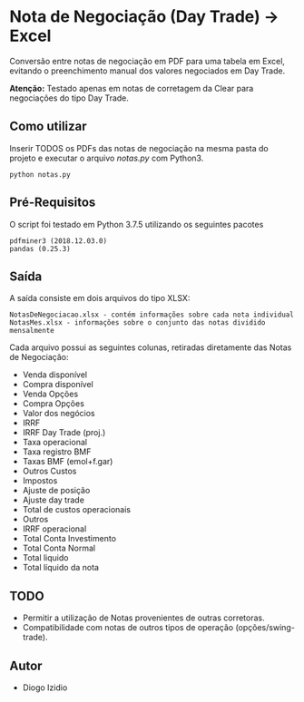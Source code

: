 # Nota de Negociação (Day Trade) -> Excel

Conversão entre notas de negociação em PDF para uma tabela em Excel, evitando o preenchimento manual dos valores negociados em Day Trade.

**Atenção:** Testado apenas em notas de corretagem da Clear para negociações do tipo Day Trade.

## Como utilizar
Inserir TODOS os PDFs das notas de negociação na mesma pasta do projeto e executar o arquivo *notas.py* com Python3.

```
python notas.py
```

## Pré-Requisitos

O script foi testado em Python 3.7.5 utilizando os seguintes pacotes

```
pdfminer3 (2018.12.03.0)
pandas (0.25.3)
```


## Saída

A saída consiste em dois arquivos do tipo XLSX:

```
NotasDeNegociacao.xlsx - contém informações sobre cada nota individual
NotasMes.xlsx - informações sobre o conjunto das notas dividido mensalmente
```


Cada arquivo possui as seguintes colunas, retiradas diretamente das Notas de Negociação:

* Venda disponível
* Compra disponível
* Venda Opções
* Compra Opções
* Valor dos negócios
* IRRF
* IRRF Day Trade (proj.)
* Taxa operacional
* Taxa registro BMF
* Taxas BMF (emol+f.gar)
* Outros Custos
* Impostos
* Ajuste de posição
* Ajuste day trade
* Total de custos operacionais
* Outros
* IRRF operacional
* Total Conta Investimento
* Total Conta Normal
* Total liquido
* Total líquido da nota


## TODO

* Permitir a utilização de Notas provenientes de outras corretoras.
* Compatibilidade com notas de outros tipos de operação (opções/swing-trade).

## Autor

* Diogo Izidio
